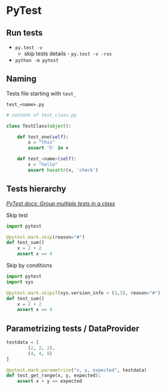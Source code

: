 # PyTest

## Run tests

- `py.test -v`
    - skip tests details - `py.test -v -rxs`
- `python -m pytest`


## Naming

Tests file starting with `test_`
```
test_<name>.py
```

```python
# content of test_class.py

class TestClass(object):

    def test_one(self):
        x = "this"
        assert 'h' in x

    def test_<name>(self):
        x = "hello"
        assert hasattr(x, 'check')
```

## Tests hierarchy

[_PyTest docs: Group multiple tests in a class_](https://docs.pytest.org/en/latest/getting-started.html#group-multiple-tests-in-a-class)

Skip test

```python
import pytest

@pytest.mark.skip(reason="#")
def test_sum()
    x = 2 + 2
    assert x == 4
```

Skip by conditions

```python
import pytest
import sys

@pytest.mark.skipif(sys.version_info < (3,3), reason="#")
def test_sum()
    x = 2 + 2
    assert x == 4
```

## Parametrizing tests / DataProvider

```python
testdata = [
        (2, 2, 2),
        (4, 4, 8)
]

@pytest.mark.parametrize("x, y, expected", testdata)
def test_get_range(x, y, expected):
    assert x + y == expected
```